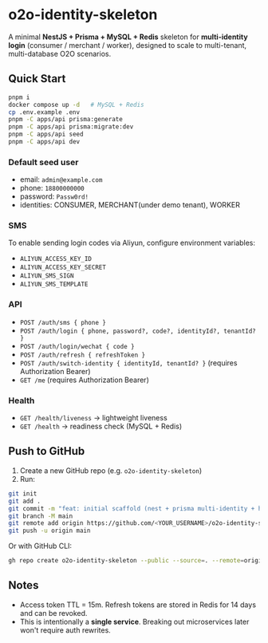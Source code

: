 # o2o-identity-skeleton

A minimal **NestJS + Prisma + MySQL + Redis** skeleton for **multi-identity login** (consumer / merchant / worker),
designed to scale to multi-tenant, multi-database O2O scenarios.

## Quick Start

```bash
pnpm i
docker compose up -d   # MySQL + Redis
cp .env.example .env
pnpm -C apps/api prisma:generate
pnpm -C apps/api prisma:migrate:dev
pnpm -C apps/api seed
pnpm -C apps/api dev
```

### Default seed user
- email: `admin@example.com`
- phone: `18800000000`
- password: `Passw0rd!`
- identities: CONSUMER, MERCHANT(under demo tenant), WORKER

### SMS
To enable sending login codes via Aliyun, configure environment variables:
- `ALIYUN_ACCESS_KEY_ID`
- `ALIYUN_ACCESS_KEY_SECRET`
- `ALIYUN_SMS_SIGN`
- `ALIYUN_SMS_TEMPLATE`

### API
- `POST /auth/sms { phone }`
- `POST /auth/login { phone, password?, code?, identityId?, tenantId? }`
- `POST /auth/login/wechat { code }`
- `POST /auth/refresh { refreshToken }`
- `POST /auth/switch-identity { identityId, tenantId? }` (requires Authorization Bearer)
- `GET /me` (requires Authorization Bearer)

### Health
- `GET /health/liveness` → lightweight liveness
- `GET /health` → readiness check (MySQL + Redis)

## Push to GitHub

1. Create a new GitHub repo (e.g. `o2o-identity-skeleton`)
2. Run:
```bash
git init
git add .
git commit -m "feat: initial scaffold (nest + prisma multi-identity + health + ci)"
git branch -M main
git remote add origin https://github.com/<YOUR_USERNAME>/o2o-identity-skeleton.git
git push -u origin main
```

Or with GitHub CLI:
```bash
gh repo create o2o-identity-skeleton --public --source=. --remote=origin --push
```

## Notes
- Access token TTL = 15m. Refresh tokens are stored in Redis for 14 days and can be revoked.
- This is intentionally a **single service**. Breaking out microservices later won't require auth rewrites.
